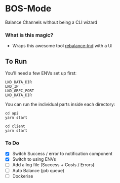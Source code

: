 # BOS-Mode

Balance Channels without being a CLI wizard

### What is this magic?

-   Wraps this awesome tool [rebalance-lnd](https://github.com/C-Otto/rebalance-lnd) with a UI

## To Run

You'll need a few ENVs set up first:

```
LND_DATA_DIR
LND_IP
LND_GRPC_PORT
LND_DATA_DIR
```

You can run the individual parts inside each directory:

```
cd api
yarn start

cd client
yarn start
```

### To Do

-   [x] Switch Success / error to notification component
-   [x] Switch to using ENVs
-   [ ] Add a log file (Success + Costs / Errors)
-   [ ] Auto Balance (job queue)
-   [ ] Dockerise
